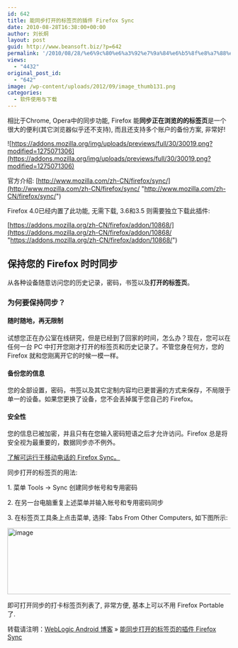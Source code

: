 ```yaml
---
id: 642
title: 能同步打开的标签页的插件 Firefox Sync
date: 2010-08-28T16:38:00+00:00
author: 刘长炯
layout: post
guid: http://www.beansoft.biz/?p=642
permalink: '/2010/08/28/%e6%9c%80%e6%a3%92%e7%9a%84%e6%b5%8f%e8%a7%88%e5%99%a8%e5%90%8c%e6%ad%a5%e6%8f%92%e4%bb%b6-firefox-sync/'
views:
  - "4432"
original_post_id:
  - "642"
image: /wp-content/uploads/2012/09/image_thumb131.png
categories:
  - 软件使用与下载
---
```

相比于Chrome, Opera中的同步功能, Firefox 能**同步正在浏览的的标签页**是一个很大的便利(其它浏览器似乎还不支持), 而且还支持多个账户的备份方案, 非常好!

![https://addons.mozilla.org/img/uploads/previews/full/30/30019.png?modified=1275071306](https://addons.mozilla.org/img/uploads/previews/full/30/30019.png?modified=1275071306)

官方介绍: [http://www.mozilla.com/zh-CN/firefox/sync/](http://www.mozilla.com/zh-CN/firefox/sync/ "http://www.mozilla.com/zh-CN/firefox/sync/")

Firefox 4.0已经内置了此功能, 无需下载, 3.6和3.5 则需要独立下载此插件:

[https://addons.mozilla.org/zh-CN/firefox/addon/10868/](https://addons.mozilla.org/zh-CN/firefox/addon/10868/ "https://addons.mozilla.org/zh-CN/firefox/addon/10868/")

## 保持您的 Firefox 时时同步

从各种设备随意访问您的历史记录，密码，书签以及**打开的标签页**。

<div class="container">
  <h3>
    为何要保持同步？
  </h3>
  
  <h4>
    随时随地，再无限制
  </h4>
  
  <p>
    试想您正在办公室在线研究，但是已经到了回家的时间，怎么办？现在，您可以在任何一台 PC 中打开您刚才打开的标签页和历史记录了。不管您身在何方，您的 Firefox 就和您刚离开它的时候一模一样。
  </p>
  
  <h4>
    备份您的信息
  </h4>
  
  <p>
    您的全部设置，密码，书签以及其它定制内容均已更普遍的方式来保存，不局限于单一的设备。如果您更换了设备，您不会丢掉属于您自己的 Firefox。
  </p>
  
  <h4>
    安全性
  </h4>
  
  <p>
    您的信息已被加密，并且只有在您输入密码短语之后才允许访问。Firefox 总是将安全视为最重要的，数据同步亦不例外。
  </p>
  
  <p id="mobile">
    <a href="http://www.mozilla.com/zh-CN/mobile/sync/">了解可运行于移动电话的 Firefox Sync。</a>
  </p>
  
  <p id="mobile">
    同步打开的标签页的用法:
  </p>
  
  <p id="mobile">
    1. 菜单 Tools -> Sync 创建同步帐号和专用密码
  </p>
  
  <p id="mobile">
    2. 在另一台电脑重复上述菜单并输入帐号和专用密码同步
  </p>
  
  <p id="mobile">
    3. 在标签页工具条上点击菜单, 选择: Tabs From Other Computers, 如下图所示:
  </p>
  
  <p id="mobile">
    <a href="http://www.beansoft.biz/wp-content/uploads/2010/08/image15.png"><img title="image" style="border-right:0;border-top:0;display:inline;border-left:0;border-bottom:0;" height="150" alt="image" src="http://www.beansoft.biz/wp-content/uploads/2010/08/image_thumb13.png" width="620" border="0" /></a>
  </p>
  
  <p id="mobile">
    即可打开同步的打卡标签页列表了, 非常方便, 基本上可以不用 Firefox Portable 了.
  </p></p>
</div>

转载请注明：[WebLogic Android 博客](http://www.beansoft.biz) &raquo; [能同步打开的标签页的插件 Firefox Sync](http://www.beansoft.biz/2010/08/28/%e6%9c%80%e6%a3%92%e7%9a%84%e6%b5%8f%e8%a7%88%e5%99%a8%e5%90%8c%e6%ad%a5%e6%8f%92%e4%bb%b6-firefox-sync/)